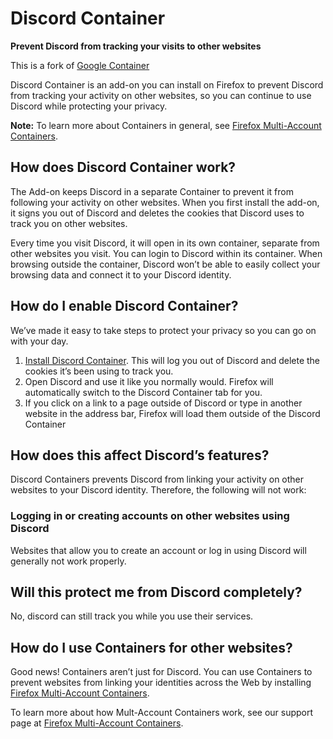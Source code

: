 # Discord Container

**Prevent Discord from tracking your visits to other websites**

This is a fork of [Google Container](https://github.com/containers-everywhere/contain-google)

Discord Container is an add-on you can install on Firefox to prevent Discord from tracking your activity on other websites, so you can continue to use Discord while protecting your privacy.

**Note:** To learn more about Containers in general, see [Firefox Multi-Account Containers](https://support.mozilla.org/kb/containers).

## How does Discord Container work?

The Add-on keeps Discord in a separate Container to prevent it from following your activity on other websites. When you first install the add-on, it signs you out of Discord and deletes the cookies that Discord uses to track you on other websites. 

Every time you visit Discord, it will open in its own container, separate from other websites you visit.  You can login to Discord within its container.  When browsing outside the container, Discord won’t be able to easily collect your browsing data and connect it to your Discord identity.

## How do I enable Discord Container?

We’ve made it easy to take steps to protect your privacy so you can go on with your day.

1. [Install Discord Container](https://addons.mozilla.org/firefox/addon/discord-container/). This will log you out of Discord and delete the cookies it’s been using to track you.
2. Open Discord and use it like you normally would.  Firefox will automatically switch to the Discord Container tab for you.
3. If you click on a link to a page outside of Discord or type in another website in the address bar, Firefox will load them outside of the Discord Container

## How does this affect Discord’s features?

Discord Containers prevents Discord from linking your activity on other websites to your Discord identity. Therefore, the following will not work:

### Logging in or creating accounts on other websites using Discord

Websites that allow you to create an account or log in using Discord will generally not work properly.

## Will this protect me from Discord completely?

No, discord can still track you while you use their services.

## How do I use Containers for other websites?

Good news! Containers aren’t just for Discord. You can use Containers to prevent websites from linking your identities across the Web by installing [Firefox Multi-Account Containers](https://addons.mozilla.org/firefox/addon/multi-account-containers/).

To learn more about how Mult-Account Containers work, see our support page at [Firefox Multi-Account Containers](https://addons.mozilla.org/firefox/addon/multi-account-containers/).
